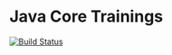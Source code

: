 # Java Core Trainings

[![Build Status](https://travis-ci.org/jelem/homework.svg?branch=master)](https://travis-ci.org/parkhomenko/trainings)
